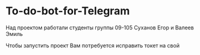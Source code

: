 # To-do-bot-for-Telegram

Над проектом работали студенты группы 09-105 Суханов Егор и Валеев Эмиль

Чтобы запустить проект Вам потребуется исправить токет на свой
